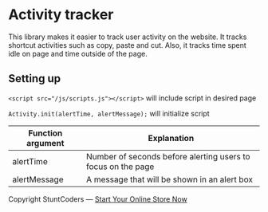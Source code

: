 # Activity tracker

This library makes it easier to track user activity on the website. It tracks shortcut activities such as copy, paste and cut. Also, it tracks time spent idle on page and time outside of the page.

## Setting up

`<script src="/js/scripts.js"></script>` will include script in desired page

`Activity.init(alertTime, alertMessage);` will initialize script

| Function argument | Explanation                                                  |
| ----------------- | ------------------------------------------------------------ |
| alertTime         | Number of seconds before alerting users to focus on the page |
| alertMessage      | A message that will be shown in an alert box                 |

Copyright StuntCoders — [Start Your Online Store Now](http://stuntcoders.com/)
